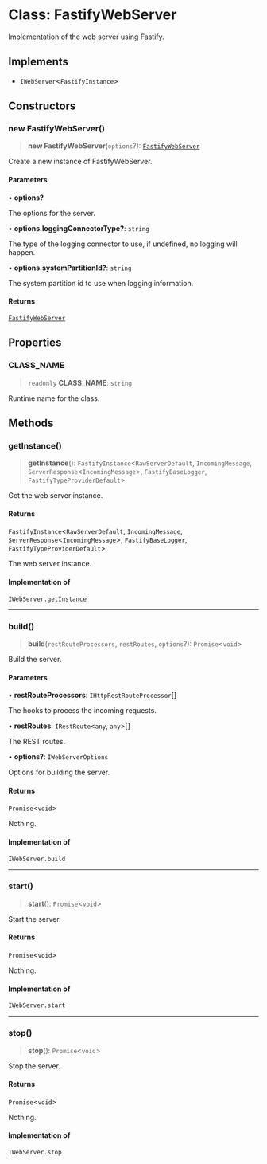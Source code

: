 # Class: FastifyWebServer

Implementation of the web server using Fastify.

## Implements

- `IWebServer`\<`FastifyInstance`\>

## Constructors

### new FastifyWebServer()

> **new FastifyWebServer**(`options`?): [`FastifyWebServer`](FastifyWebServer.md)

Create a new instance of FastifyWebServer.

#### Parameters

• **options?**

The options for the server.

• **options.loggingConnectorType?**: `string`

The type of the logging connector to use, if undefined, no logging will happen.

• **options.systemPartitionId?**: `string`

The system partition id to use when logging information.

#### Returns

[`FastifyWebServer`](FastifyWebServer.md)

## Properties

### CLASS\_NAME

> `readonly` **CLASS\_NAME**: `string`

Runtime name for the class.

## Methods

### getInstance()

> **getInstance**(): `FastifyInstance`\<`RawServerDefault`, `IncomingMessage`, `ServerResponse`\<`IncomingMessage`\>, `FastifyBaseLogger`, `FastifyTypeProviderDefault`\>

Get the web server instance.

#### Returns

`FastifyInstance`\<`RawServerDefault`, `IncomingMessage`, `ServerResponse`\<`IncomingMessage`\>, `FastifyBaseLogger`, `FastifyTypeProviderDefault`\>

The web server instance.

#### Implementation of

`IWebServer.getInstance`

***

### build()

> **build**(`restRouteProcessors`, `restRoutes`, `options`?): `Promise`\<`void`\>

Build the server.

#### Parameters

• **restRouteProcessors**: `IHttpRestRouteProcessor`[]

The hooks to process the incoming requests.

• **restRoutes**: `IRestRoute`\<`any`, `any`\>[]

The REST routes.

• **options?**: `IWebServerOptions`

Options for building the server.

#### Returns

`Promise`\<`void`\>

Nothing.

#### Implementation of

`IWebServer.build`

***

### start()

> **start**(): `Promise`\<`void`\>

Start the server.

#### Returns

`Promise`\<`void`\>

Nothing.

#### Implementation of

`IWebServer.start`

***

### stop()

> **stop**(): `Promise`\<`void`\>

Stop the server.

#### Returns

`Promise`\<`void`\>

Nothing.

#### Implementation of

`IWebServer.stop`
